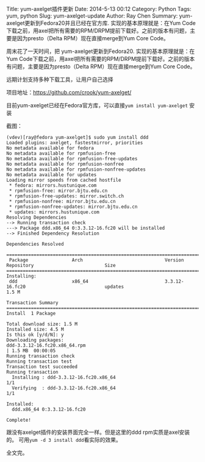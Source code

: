 Title: yum-axelget插件更新
Date: 2014-5-13 00:12
Category: Python
Tags: yum, python
Slug: yum-axelget-update
Author: Ray Chen
Summary: yum-axelget更新到Fedora20并且已经在官方库. 实现的基本原理就是：在Yum Code下载之前，用axel把所有需要的RPM/DRPM提前下载好。之前的版本有问题，主要是因为presto（Delta RPM）现在直接merge到Yum Core Code。

周末花了一天时间，把 yum-axelget更新到Fedora20. 实现的基本原理就是：在Yum Code下载之前，用axel把所有需要的RPM/DRPM提前下载好。之前的版本有问题，主要是因为presto（Delta RPM）现在直接merge到Yum Core Code。

远期计划支持多种下载工具，让用户自己选择

项目地址：<https://github.com/crook/yum-axelget/>

目前yum-axelget已经在Fedora官方库，可以直接`yum install yum-axelget` 安装


截图：
```text
(vdev)[ray@fedora yum-axelget]$ sudo yum install ddd
Loaded plugins: axelget, fastestmirror, priorities
No metadata available for fedora
No metadata available for rpmfusion-free
No metadata available for rpmfusion-free-updates
No metadata available for rpmfusion-nonfree
No metadata available for rpmfusion-nonfree-updates
No metadata available for updates
Loading mirror speeds from cached hostfile
 * fedora: mirrors.hustunique.com
 * rpmfusion-free: mirror.bjtu.edu.cn
 * rpmfusion-free-updates: mirror.switch.ch
 * rpmfusion-nonfree: mirror.bjtu.edu.cn
 * rpmfusion-nonfree-updates: mirror.bjtu.edu.cn
 * updates: mirrors.hustunique.com
Resolving Dependencies
--> Running transaction check
---> Package ddd.x86_64 0:3.3.12-16.fc20 will be installed
--> Finished Dependency Resolution

Dependencies Resolved

==============================================================================================================================================
 Package                Arch                              Version                                    Repository                          Size
==============================================================================================================================================
Installing:
 ddd                    x86_64                            3.3.12-16.fc20                             updates                            1.5 M

Transaction Summary
=============================================================================================================================================
Install  1 Package

Total download size: 1.5 M
Installed size: 4.5 M
Is this ok [y/d/N]: y
Downloading packages:
ddd-3.3.12-16.fc20.x86_64.rpm                                                                                             | 1.5 MB  00:00:05     
Running transaction check
Running transaction test
Transaction test succeeded
Running transaction
  Installing : ddd-3.3.12-16.fc20.x86_64                                                                                                 1/1 
  Verifying  : ddd-3.3.12-16.fc20.x86_64                                                                                                 1/1 

Installed:
  ddd.x86_64 0:3.3.12-16.fc20                                                                                                                         

Complete!
```

跟没有axelget插件的安装界面完全一样。但是这里的ddd rpm实质是axel安装的。 可用`yum -d 3 install ddd`看实际的效果。

全文完。

